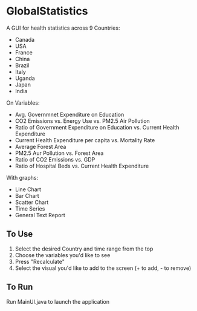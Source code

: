 # GlobalStatistics
A GUI for health statistics across 9 Countries: 
- Canada
- USA
- France
- China
- Brazil 
- Italy
- Uganda
- Japan
- India  

On Variables: 
- Avg. Governmnet Expenditure on Education
- CO2 Emissions vs. Energy Use vs. PM2.5 Air Pollution
- Ratio of Government Expenditure on Education vs. Current Health Expenditure
- Current Health Expenditure per capita vs. Mortality Rate
- Average Forest Area
- PM2.5 Aur Pollution vs. Forest Area
- Ratio of CO2 Emissions vs. GDP
- Ratio of Hospital Beds vs. Current Health Expenditure

With graphs:
- Line Chart
- Bar Chart
- Scatter Chart
- Time Series
- General Text Report

## To Use
1. Select the desired Country and time range from the top
2. Choose the variables you'd like to see 
3. Press "Recalculate"
4. Select the visual you'd like to add to the screen (+ to add, - to remove)  

## To Run
  Run MainUI.java to launch the application
